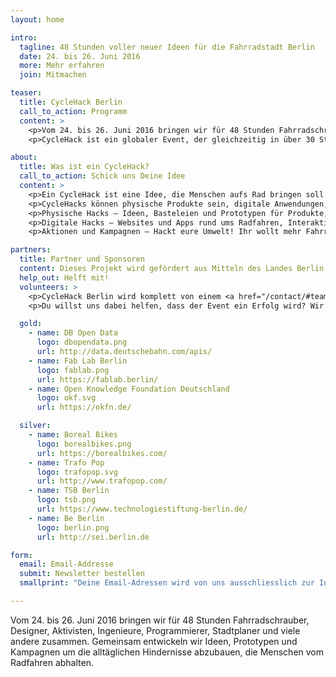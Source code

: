 ```yaml
---
layout: home

intro:
  tagline: 48 Stunden voller neuer Ideen für die Fahrradstadt Berlin
  date: 24. bis 26. Juni 2016
  more: Mehr erfahren
  join: Mitmachen

teaser:
  title: CycleHack Berlin
  call_to_action: Programm
  content: >
    <p>Vom 24. bis 26. Juni 2016 bringen wir für 48 Stunden Fahrradschrauber, Designer, Aktivisten, Ingenieure, Programmierer, Stadtplaner und viele andere zusammen. Gemeinsam entwickeln wir Ideen, Prototypen und Kampagnen um die alltäglichen Hindernisse abzubauen, die Menschen vom Radfahren abhalten.</p>
    <p>CycleHack ist ein globaler Event, der gleichzeitig in über 30 Städten organisiert wird. In diesem Jahr findet der Event zum dritten Mal statt – und zum ersten Mal in Berlin.</p>

about:
  title: Was ist ein CycleHack?
  call_to_action: Schick uns Deine Idee
  content: >
    <p>Ein CycleHack ist eine Idee, die Menschen aufs Rad bringen soll und schnell als Prototyp umgesetzt und getestet werden kann.</p>
    <p>CycleHacks können physische Produkte sein, digitale Anwendungen, Kampagnen, oder Ideen zur Fahrradinfrastruktur. Wir wollen verschiedene Disziplinen und Perspektiven zusammenbringen, um gemeinsam innovative Lösungen zu finden.</p>
    <p>Physische Hacks – Ideen, Basteleien und Prototypen für Produkte, die kleine alltägliche Hindernisse fürs Radfahren abbauen: DIY-Fahrradzubehör, Kleidung und andere Dinge, die das Fahrradfahren besser machen.</p>
    <p>Digitale Hacks – Websites und Apps rund ums Radfahren, Interaktive Visualisierungen auf Basis von Open Data und alles andere, das mit Hardware und Software zu tun hat.</p>
    <p>Aktionen und Kampagnen – Hackt eure Umwelt! Ihr wollt mehr Fahrradwege, bessere Ampelschaltungen und sichere Abstellplätze? Hier geht es um Aktionen und Kampagnen, die für fahrradfreundlichere Städte sorgen.</p>

partners:
  title: Partner und Sponsoren
  content: Dieses Projekt wird gefördert aus Mitteln des Landes Berlin.
  help_out: Helft mit!
  volunteers: >
    <p>CycleHack Berlin wird komplett von einem <a href="/contact/#team">Team von Freiwilligen</a> organisiert.</p>
    <p>Du willst uns dabei helfen, dass der Event ein Erfolg wird? Wir suchen Helfer, Coaches und Sponsoren. <a href="mailto:info@cyclehackberlin.de">Melde dich bei uns!</a></p>

  gold:
    - name: DB Open Data
      logo: dbopendata.png
      url: http://data.deutschebahn.com/apis/
    - name: Fab Lab Berlin
      logo: fablab.png
      url: https://fablab.berlin/
    - name: Open Knowledge Foundation Deutschland
      logo: okf.svg
      url: https://okfn.de/

  silver:
    - name: Boreal Bikes
      logo: borealbikes.png
      url: https://borealbikes.com/
    - name: Trafo Pop
      logo: trafopop.svg
      url: http://www.trafopop.com/
    - name: TSB Berlin
      logo: tsb.png
      url: https://www.technologiestiftung-berlin.de/
    - name: Be Berlin
      logo: berlin.png
      url: http://sei.berlin.de

form:
  email: Email-Addresse
  submit: Newsletter bestellen
  smallprint: "Deine Email-Adressen wird von uns ausschliesslich zur Information über den Cyclehack Berlin genutzt und nicht an Dritte weitergegeben. Für diesen Verteiler verwenden wir Mailchimp, dessen <a href='http://mailchimp.com/legal/privacy/' target='_blank'>Privacy Policy</a> du hier einsehen kannst."

---
```


Vom 24. bis 26. Juni 2016 bringen wir für 48 Stunden Fahrradschrauber, Designer, Aktivisten, Ingenieure, Programmierer, Stadtplaner und viele andere zusammen. Gemeinsam entwickeln wir Ideen, Prototypen und Kampagnen um die alltäglichen Hindernisse abzubauen, die Menschen vom Radfahren abhalten.
